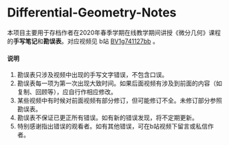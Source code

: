 # Differential-Geometry-Notes

本项目主要用于存档作者在2020年春季学期在线教学期间讲授《微分几何》课程的**手写笔记**和**勘误表**。对应视频见 b站 [BV1g741127bb](https://www.bilibili.com/video/BV1g741127bb) 。

#### 说明

1. 勘误表只涉及视频中出现的手写文字错误，不包含口误。
2. 勘误表每一项为第一次出现大致时间。如果后面视频有涉及到前面的内容（如复制、回顾等），应自行作相应修改。
3. 某些视频中有时候对前面视频有部分修订，但可能修订不全。未修订部分参照勘误表。		
4. 勘误表不保证已更正所有错误。如有新的错误发现，将不定期更新。
5. 特别感谢指出错误的观看者。如有其他错误，可在b站视频下留言或私信作者。